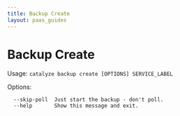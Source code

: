 ```yaml
---
title: Backup Create
layout: paas_guides
---
```


# Backup Create

Usage: `catalyze backup create [OPTIONS] SERVICE_LABEL`

Options:

```
  --skip-poll  Just start the backup - don't poll.
  --help       Show this message and exit.
```

